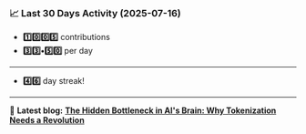 <!--START_STATS-->
### 📈 Last 30 Days Activity (2025-07-16)  
- **1️⃣0️⃣0️⃣5️⃣** contributions  
- **3️⃣3️⃣•5️⃣0️⃣** per day
---
- **4️⃣6️⃣** day streak!
---
📝 **Latest blog:** [**The Hidden Bottleneck in AI's Brain: Why Tokenization Needs a Revolution**](https://andriak.com/blog/tokenization-revolution)
<!--END_STATS-->
